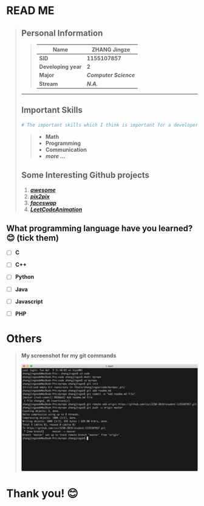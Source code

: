 # __READ ME__

> ## Personal Information
>
> > | Name                | ZHANG Jingze           |
> > | ------------------- | ---------------------- |
> > | __SID__             | **1155107857**         |
> > | __Developing year__ | **2**                  |
> > | __Major__           | ***Computer Science*** |
> > | __Stream__          | ***N.A.***             |
>
> --------------------------
>
> ## Important Skills
>
> ```python
> # The important skills which I think is important for a developer
> ```
>
> > * __Math__
> > * __Programming__
> > * __Communication__
> > * ___more …___
>
> ## Some Interesting Github projects
>
> 1. [***awesome***](https://github.com/sindresorhus/awesome)
> 2. [***pix2pix***](https://github.com/phillipi/pix2pix)
> 3. [***faceswap***](https://github.com/deepfakes/faceswap)
> 4. [***LeetCodeAnimation***](https://github.com/MisterBooo/LeetCodeAnimation)

## What programming language have you learned?:blush:  (tick them)

- [ ] **C**

- [ ] **C++**

- [ ] **Python**

- [ ] **Java**

- [ ] **Javascript**

- [ ] **PHP**

  

# Others

> __My screenshot for my git commands__
>
> ![ScreenShot](gitTerminalShot.png)



# Thank you! :blush:

